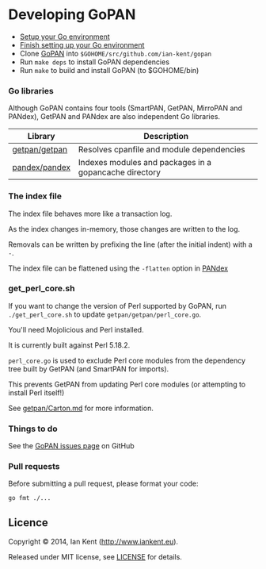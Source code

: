 Developing GoPAN
================

- [Setup your Go environment](http://golang.org/doc/install)
- [Finish setting up your Go environment](http://golang.org/doc/code.html)
- Clone [GoPAN](git@github.com:ian-kent/gopan.git) into `$GOHOME/src/github.com/ian-kent/gopan`
- Run `make deps` to install GoPAN dependencies
- Run `make` to build and install GoPAN (to $GOHOME/bin)

### Go libraries

Although GoPAN contains four tools (SmartPAN, GetPAN, MirroPAN and PANdex), GetPAN
and PANdex are also independent Go libraries.

| Library                        | Description
| ------------------------------ | ------------------------------------------------------
| [getpan/getpan](getpan/getpan) | Resolves cpanfile and module dependencies
| [pandex/pandex](pandex/pandex) | Indexes modules and packages in a gopancache directory

### The index file

The index file behaves more like a transaction log.

As the index changes in-memory, those changes are written to the log.

Removals can be written by prefixing the line (after the initial indent) with a `-`.

The index file can be flattened using the `-flatten` option in [PANdex](../pandex/README.md)

### get_perl_core.sh

If you want to change the version of Perl supported by GoPAN, run `./get_perl_core.sh`
to update `getpan/getpan/perl_core.go`.

You'll need Mojolicious and Perl installed.

It is currently built against Perl 5.18.2.

`perl_core.go` is used to exclude Perl core modules from the dependency tree built
by GetPAN (and SmartPAN for imports).

This prevents GetPAN from updating Perl core modules (or attempting to install Perl itself!)

See [getpan/Carton.md](getpan/Carton.md) for more information.

### Things to do

See the [GoPAN issues page](https://github.com/ian-kent/gopan/issues) on GitHub

### Pull requests

Before submitting a pull request, please format your code:

    go fmt ./...

## Licence

Copyright ©‎ 2014, Ian Kent (http://www.iankent.eu).

Released under MIT license, see [LICENSE](LICENSE.md) for details.

